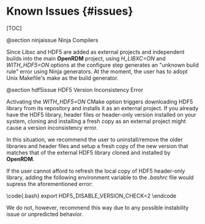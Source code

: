 Known Issues     {#issues}
============

[TOC]

@section ninjaissue Ninja Compilers

Since Libxc and HDF5 are added as external projects and independent builds into the main <b>OpenRDM</b> project,
using <i>H\_LIBXC=ON</i> and <i>WITH\_HDF5=ON</i> options at the configure step generates
an "unknown build rule" error using Ninja generators. At the moment, the user has to adopt Unix Makefile's make
as the build generator.

@section hdf5issue HDF5 Version Inconsistency Error

Activating the <i>WITH\_HDF5=ON</i> CMake option triggers downloading HDF5 library from its repository
and installs it as an external project. If you already have the HDF5 library, header files or
header-only version installed on your system, cloning and installing a fresh copy as an external project
might cause a version inconsistency error.

In this situation, we recommend the user to uninstall/remove the older libraries and header files and
setup a fresh copy of the new version that matches that of the external HDF5 library cloned and 
installed by <b>OpenRDM</b>.

If the user cannot afford to refresh the local copy of HDF5 header-only library, adding the following
environment variable to the <i>.bashrc</i> file would supress the aforementioned error:

\code{.bash}
export HDF5_DISABLE_VERSION_CHECK=2
\endcode

We do not, however, recommend this way due to any possible instability issue or unpredicted behavior.
